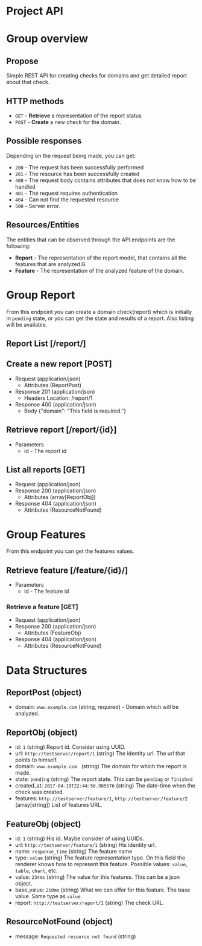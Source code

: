 # Project API

# Group overview
## Propose
Simple REST API for creating checks for domains and get detailed report about that check.
## HTTP methods
 * `GET` - **Retrieve** a representation of the report status
 * `POST` - **Create** a new check for the domain.

## Possible responses
Depending on the request being made, you can get:
 * `200` - The request has been successfully performed
 * `201` - The resource has been successfully created
 * `400` - The request body contains attributes that does not know how to be handled
 * `401` - The request requires authentication
 * `404` - Can not find the requested resource
 * `500` - Server error.

## Resources/Entities
The entities that can be observed through the API endpoints are the following:
 * **Report** - The representation of the report model, that contains all the features that are analyzed.G
 * **Feature** - The representation of the analyzed feature of the domain.

# Group Report
From this endpoint you can create a domain check(report) which is initially in `pending` state, or you can
get the state and results of a report. Also listing will be available.

## Report List [/report/]
## Create a new report [POST]
+ Request (application/json)
   + Attributes (ReportPost)
+ Response 201 (application/json)
   + Headers
           Location: /report/1
+ Response 400 (application/json)
   + Body
      {"domain": "This field is required."}

## Retrieve report [/report/{id}]
+ Parameters
  + id - The report id

## List all reports [GET]
+ Request (application/json) 
+ Response 200 (application/json)
   + Attributes (array[ReportObj])
+ Response 404 (application/json)
   + Attributes (ResourceNotFound)
    

# Group Features
From this endpoint you can get the features values.

## Retrieve feature [/feature/{id}/]
+ Parameters
  + id - The feature id

### Retrieve a feature [GET]
+ Request (application/json)
+ Response 200 (application/json)
   + Attributes (FeatureObj)
+ Response 404 (application/json)
   + Attributes (ResourceNotFound)

# Data Structures
## ReportPost (object)
 - domain: `www.example.com` (string, required) - Domain which will be analyzed.

## ReportObj (object)
 - id: `1` (string) Report id. Consider using UUID.
 - url: `http://testserver/report/1` (string) The identity url. The url that points to himself.
 - domain: `www.example.com ` (string) The domain for which the report is made.
 - state: `pending` (string) The report state. This can be `pending` or `finished`
 - created_at: `2017-04-19T22:44:50.985576` (string) The date-time when the check was created.
 - features: `http://testserver/feature/1`, `http://testserver/feature/2` (array[string]) List of features URL.
 
## FeatureObj (object)
 - id: `1` (string) His id. Maybe consider of using UUIDs.
 - url: `http://testserver/feature/1` (string) His identity url.
 - name: `response_time` (string) The feature name
 - type: `value` (string) The feature representation type. On this field the renderer knows how to represent this feature. Possible values: `value`, `table`, `chart`, etc.
 - value: `234ms` (string) The value for this features. This can be a json object.
 - base_value: `210ms` (string) What we can offer for this feature. The base value. Same type as `value`.
 - report: `http://testserver/report/1` (string) The check URL.

## ResourceNotFound (object)
- message: `Requested resource not found` (string)
